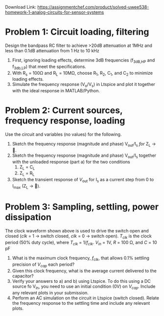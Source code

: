 Download Link: https://assignmentchef.com/product/solved-uwee538-homework-1-analog-circuits-for-sensor-systems
<br>
<h1>Problem 1: Circuit loading, filtering</h1>

Design the bandpass RC filter to achieve &gt;20dB attenuation at 1MHz and less than 0.1dB attenuation from 1 Hz to 10 kHz

<ol>

 <li>First, ignoring loading effects, determine 3dB frequencies (f<sub>3dB,HP</sub> and f<sub>3db,LP</sub>) that meet the specifications.</li>

 <li>With R<sub>s</sub> = 100Ω and R<sub>L</sub> = 10MΩ, choose R<sub>1</sub>, R<sub>2</sub>, C<sub>1</sub>, and C<sub>2</sub> to minimize loading effects<em>.</em></li>

 <li>Simulate the frequency response (V<sub>o</sub>/V<sub>s</sub>) in Ltspice and plot it together with the ideal response in MATLAB/Python.</li>

</ol>

<h1>Problem 2: Current sources, frequency response, loading</h1>

Use the circuit and variables (no values) for the following.

<ol>

 <li>Sketch the frequency response (magnitude and phase) V<sub>out</sub><em>/</em>I<sub>s</sub><em> for </em>Z<sub>L</sub> → .</li>

 <li>Sketch the frequency response (magnitude and phase) V<sub>out</sub>/I<sub>s</sub> together with the unloaded response (part a) for the two conditions

  <ol>

   <li>Z<sub>L</sub> = C<sub>L</sub></li>

   <li>Z<sub>L</sub> = R<sub>L</sub></li>

  </ol></li>

 <li>Sketch the transient response of <em>V</em><sub>out</sub> for I<sub>s</sub> as a current step from 0 to I<sub>max</sub> (Z<sub>L</sub> → ).</li>

</ol>

<h1>Problem 3: Sampling, settling, power dissipation</h1>

The clock waveform shown above is used to drive the switch open and closed (<em>clk</em> = 1 → switch closed, <em>clk</em> = 0 → switch open). <em>T<sub>clk</sub></em> is the clock period (50% duty cycle), where <em>T<sub>clk</sub></em> = 1/<em>f<sub>clk</sub></em>. <em>V<sub>in</sub></em> = 1V, <em>R</em> = 100 Ω, and <em>C</em> = 10 pF

<ol>

 <li>What is the maximum clock frequency, <em>f<sub>clk</sub></em>, that allows 0.1% settling precision of <em>V<sub>cap</sub></em> each period?</li>

 <li>Given this clock frequency, what is the average current delivered to the capacitor?</li>

 <li>Verify your answers to a) and b) using Ltspice. To do this using a DC source fo V<sub>in</sub>, you need to use an initial condition (0V) on <em>V<sub>cap</sub></em>. Include any relevant plots in your submission.</li>

 <li>Perform an AC simulation on the circuit in Ltspice (switch closed). Relate the frequency response to the settling time and include any relevant plots.</li>

</ol>





